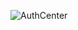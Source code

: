 ![AuthCenter](https://socialify.git.ci/pojianbing/AuthCenter/image?description=1&font=KoHo&pattern=Charlie%20Brown&)

